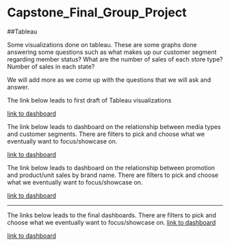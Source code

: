 # Capstone_Final_Group_Project

##Tableau 

Some visualizations done on tableau. These are some graphs done answering some questions such as what makes up our customer segment regarding member status? What are the number of sales of each store type? Number of sales in each state? 

We will add more as we come up with the questions that we will ask and answer. 

The link below leads to first draft of Tableau visualizations


[link to dashboard](https://public.tableau.com/app/profile/carlos2209/viz/FinalProjectDashboard-CustomerandStoreData/FinalProjectDashboard?publish=yes)



The link below leads to dashboard on the relationship between media types and customer segments. There are filters to pick and choose what we eventually want to focus/showcase on. 


[link to dashboard](https://public.tableau.com/app/profile/carlos2209/viz/RelationshipBetweenMediaTypesandCustomerSegments/RelationshipBetweenMediaTypesandCustomerSegments?publish=yes)






The link below leads to dashboard on the relationship between promotion and product/unit sales by brand name. There are filters to pick and choose what we eventually want to focus/showcase on. 




[link to dashboard](https://public.tableau.com/app/profile/carlos2209/viz/RelationshipBetweenPromotionandUnitSalesbyBrands/RelationshipBetweenPromotionandUnitSalesbyBrands?publish=yes)

---------------------------------------------------------------------------------------


The links below leads to the final dashboards.  There are filters to pick and choose what we eventually want to focus/showcase on. 
[link to dashboard](https://public.tableau.com/app/profile/carlos2209/viz/CustomerDemographicsfinaldashboard/CustomerMakeupDashboard?publish=yes)




[link to dashboard](https://public.tableau.com/app/profile/carlos2209/viz/CustomerDemographicsfinaldashboard/CustomerDemographicsfinaldashboard?publish=yes)





